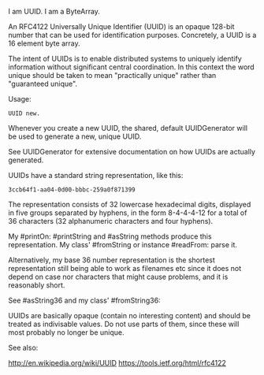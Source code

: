 I am UUID.I am a ByteArray.An RFC4122 Universally Unique Identifier (UUID) is an opaque 128-bit number that can be used for identification purposes. Concretely, a UUID is a 16 element byte array.The intent of UUIDs is to enable distributed systems to uniquely identify information without significant central coordination. In this context the word unique should be taken to mean "practically unique" rather than "guaranteed unique".Usage:	UUID new.	Whenever you create a new UUID, the shared, default UUIDGenerator will be used to generate a new, unique UUID.See UUIDGenerator for extensive documentation on how UUIDs are actually generated.UUIDs have a standard string representation, like this:	3ccb64f1-aa04-0d00-bbbc-259a0f871399	The representation consists of 32 lowercase hexadecimal digits, displayed in five groups separated by hyphens, in the form 8-4-4-4-12 for a total of 36 characters (32 alphanumeric characters and four hyphens).My #printOn: #printString and #asString methods produce this representation.  My class' #fromString or instance #readFrom: parse it.Alternatively, my base 36 number representation is  the shortest representation still being able to work as filenames etc since it does not depend on case nor characters that might cause problems, and it is reasonably short.See #asString36 and my class' #fromString36:UUIDs are basically opaque (contain no interesting content) and should be treated as indivisable values. Do not use parts of them, since these will most probably no longer be unique.See also:  http://en.wikipedia.org/wiki/UUID  https://tools.ietf.org/html/rfc4122